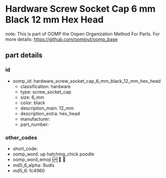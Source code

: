 # Hardware Screw Socket Cap 6 mm Black 12 mm Hex Head  

note: This is part of OOMP the Oopen Organization Method For Parts. For more details: https://github.com/oomlout/oomp_base

##  part details





### id
* oomp_id: hardware_screw_socket_cap_6_mm_black_12_mm_hex_head
  * classification: hardware
  * type: screw_socket_cap
  * size: 6_mm
  * color: black
  * description_main: 12_mm
  * description_extra: hex_head
  * manufacturer: 
  * part_number: 

### other_codes
* short_code: 
* oomp_word: up hatching_chick poodle
* oomp_word_emoji :up: :hatching_chick: :poodle:
* md5_6_alpha: 9udls
* md5_6: fc4960